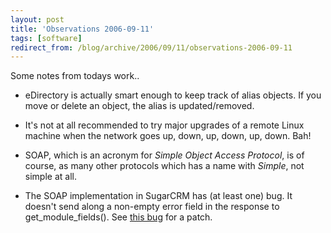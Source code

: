 ```yaml
---
layout: post
title: 'Observations 2006-09-11'
tags: [software]
redirect_from: /blog/archive/2006/09/11/observations-2006-09-11
---
```


Some notes from todays work..

-   eDirectory is actually smart enough to keep track of alias objects.
    If you move or delete an object, the alias is updated/removed.

-   It's not at all recommended to try major upgrades of a remote Linux
    machine when the network goes up, down, up, down, up, down. Bah!

-   SOAP, which is an acronym for *Simple Object Access Protocol*, is of
    course, as many other protocols which has a name with *Simple*, not
    simple at all.

-   The SOAP implementation in SugarCRM has (at least one) bug. It
    doesn't send along a non-empty error field in the response to
    get\_module\_fields(). See [this
    bug](http://www.sugarcrm.com/crm/?option=com_sugarbugs&task=view&caseID=ce7902d7-c093-7550-53a6-4505bab33f84)
    for a patch.



